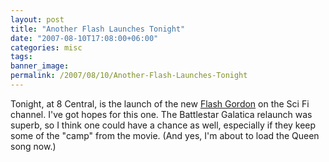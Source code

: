 ```yaml
---
layout: post
title: "Another Flash Launches Tonight"
date: "2007-08-10T17:08:00+06:00"
categories: misc 
tags: 
banner_image: 
permalink: /2007/08/10/Another-Flash-Launches-Tonight
---
```


Tonight, at 8 Central, is the launch of the new <a href="http://www.scifi.com/flashgordon/">Flash Gordon</a> on the Sci Fi channel. I've got hopes for this one. The Battlestar Galatica relaunch was superb, so I think one could have a chance as well, especially if they keep some of the "camp" from the movie. (And yes, I'm about to load the Queen song now.)